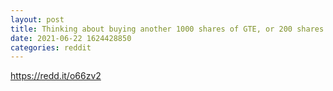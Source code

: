 ```yaml
--- 
layout: post 
title: Thinking about buying another 1000 shares of GTE, or 200 shares of SPRT tomorrow. Any opinions? 
date: 2021-06-22 1624428850 
categories: reddit 
--- 
```

https://redd.it/o66zv2
